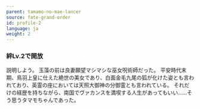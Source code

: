 ```yaml
---
parent: tamamo-no-mae-lancer
source: fate-grand-order
id: profile-2
language: ja
weight: 2
---
```


### 絆Lv.2で開放

説明しよう。
玉藻の前は良妻願望マシマシな巫女呪術師だった。
平安時代末期、鳥羽上皇に仕えた絶世の美女であり、白面金毛九尾の狐が化けた姿とも言われており、英霊の座においては天照大御神の分御霊とも言われている。
それだけの経歴を持ちながら、南国でヴァカンスを満喫する人生があってもいい……そう思うタマモちゃんであった。

